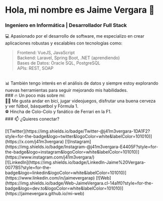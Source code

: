 # Hola, mi nombre es Jaime Vergara 👋
### Ingeniero en Informática | Desarrollador Full Stack

💻 Apasionado por el desarrollo de software, me especializo en crear aplicaciones robustas y escalables con tecnologías como:
</br>
> Frontend: VueJS, JavaScript</br>
> Backend: Laravel, Spring Boot, .NET (aprendiendo)</br>
> Bases de Datos: Oracle SQL, PostgreSQL</br>
> APIs: REST, SOAP
</br>
📊 También tengo interés en el análisis de datos y siempre estoy explorando nuevas herramientas para seguir mejorando mis habilidades.
</br>
### 🔥 Un poco más sobre mí:
</br>
🚴‍♂️ Me gusta andar en bici, jugar videojuegos, disfrutar una buena cerveza y ver fútbol, básquetbol y Fórmula 1.
</br>
⚽ Hincha de Colo-Colo y fanático de Ferrari en la F1.
</br>
### 📫 ¿Quieres conectar?
</br>
</br>
[![Twitter](https://img.shields.io/badge/Twitter-@j41m3vergara-1DA1F2?style=for-the-badge&logo=twitter&logoColor=white&labelColor=101010)](https://x.com/j41m3vergara)
[![Instagram](https://img.shields.io/badge/Instagram-@j41m3vergara-E4405F?style=for-the-badge&logo=instagram&logoColor=white&labelColor=101010)](https://www.instagram.com/j41m3vergara/)
</br>
[![LinkedIn](https://img.shields.io/badge/LinkedIn-Jaime%20Vergara-0077B5?style=for-the-badge&logo=linkedin&logoColor=white&labelColor=101010)](https://www.linkedin.com/in/jaimevergarap)
[![Web](https://img.shields.io/badge/Web-JaimeVergara.cl-14a1f0?style=for-the-badge&logo=dev.to&logoColor=white&labelColor=101010)](https://jaimevergara.github.io/mi-web)

